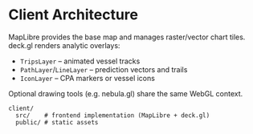 # Client Architecture

MapLibre provides the base map and manages raster/vector chart tiles.
deck.gl renders analytic overlays:
* `TripsLayer` – animated vessel tracks
* `PathLayer`/`LineLayer` – prediction vectors and trails
* `IconLayer` – CPA markers or vessel icons

Optional drawing tools (e.g. nebula.gl) share the same WebGL context.

```
client/
  src/    # frontend implementation (MapLibre + deck.gl)
  public/ # static assets
```

